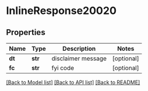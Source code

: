# InlineResponse20020

## Properties
Name | Type | Description | Notes
------------ | ------------- | ------------- | -------------
**dt** | **str** | disclaimer message | [optional] 
**fc** | **str** | fyi code | [optional] 

[[Back to Model list]](../README.md#documentation-for-models) [[Back to API list]](../README.md#documentation-for-api-endpoints) [[Back to README]](../README.md)


